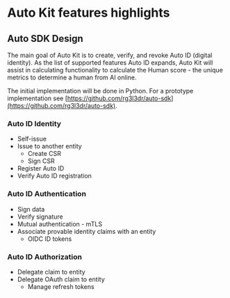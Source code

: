 # Auto Kit features highlights

## Auto SDK Design

The main goal of Auto Kit is to create, verify, and revoke Auto ID (digital identity). As the list of supported features Auto ID expands, Auto Kit will assist in calculating functionality to calculate the Human score - the unique metrics to determine a human from AI online.

The initial implementation will be done in Python. For a prototype implementation see [https://github.com/rg3l3dr/auto-sdk](https://github.com/rg3l3dr/auto-sdk).

### Auto ID Identity

* Self-issue
* Issue to another entity
  * Create CSR
  * Sign CSR
* Register Auto ID
* Verify Auto ID registration

### Auto ID Authentication

* Sign data
* Verify signature
* Mutual authentication - mTLS
* Associate provable identity claims with an entity
  * OIDC ID tokens

### Auto ID Authorization

* Delegate claim to entity
* Delegate OAuth claim to entity
  * Manage refresh tokens
